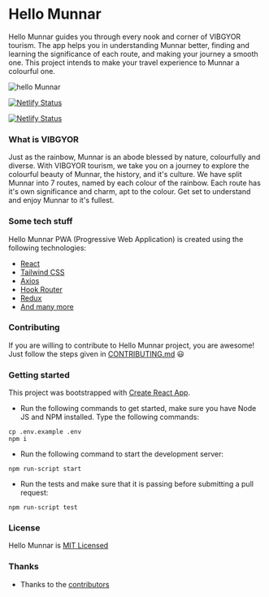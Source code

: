# Hello Munnar
Hello Munnar guides you through every nook and corner of VIBGYOR tourism. The app helps you in understanding Munnar better, finding and learning the significance of each route, and making your journey a smooth one. This project intends to make your travel experience to Munnar a colourful one.

![hello Munnar](https://user-images.githubusercontent.com/8397274/108430929-27831780-7268-11eb-8c3c-1076b808431c.png)

[![Netlify Status](https://api.netlify.com/api/v1/badges/cee8c4af-8e80-4a89-9dd7-3c05145518d4/deploy-status)](https://app.netlify.com/sites/hello-munnar-stage/deploys)

[![Netlify Status](https://api.netlify.com/api/v1/badges/e8b74612-7ab8-465e-814d-ff446781ceac/deploy-status)](https://app.netlify.com/sites/hello-munnar-production/deploys)


### What is VIBGYOR
Just as the rainbow, Munnar is an abode blessed by nature, colourfully and diverse. With VIBGYOR tourism, we take you on a journey to explore the colourful beauty of Munnar, the history, and it's culture. We have split Munnar into 7 routes, named by each colour of the rainbow. Each route has it's own significance and charm, apt to the colour. Get set to understand and enjoy Munnar to it's fullest.

### Some tech stuff
Hello Munnar PWA (Progressive Web Application) is created using the following technologies:

- [React](https://reactjs.org/)
- [Tailwind CSS](https://tailwindcss.com/)
- [Axios](https://www.npmjs.com/package/axios)
- [Hook Router](https://github.com/Paratron/hookrouter)
- [Redux](https://redux.js.org/)
- [And many more](./package.json)

### Contributing
If you are willing to contribute to Hello Munnar project, you are awesome! Just follow the steps given in [CONTRIBUTING.md](CONTRIBUTING.md) 😃

### Getting started
This project was bootstrapped with [Create React App](https://github.com/facebook/create-react-app).

- Run the following commands to get started, make sure you have Node JS and NPM installed. Type the following commands:
```shell script
cp .env.example .env
npm i
```
- Run the following command to start the development server:
```shell script
npm run-script start
```
- Run the tests and make sure that it is passing before submitting a pull request:
```shell script
npm run-script test
```

### License
Hello Munnar is [MIT Licensed](LICENSE)

### Thanks
- Thanks to the [contributors](https://github.com/Kites-Foundation/hello-munnar-frontend/graphs/contributors)